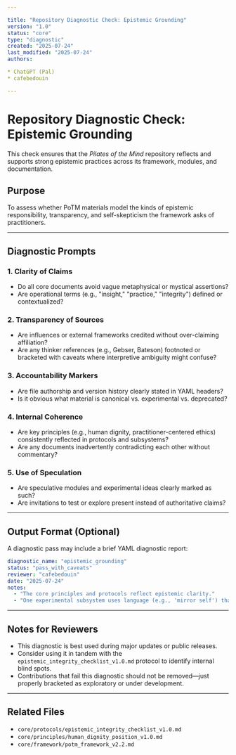 ```yaml
---

title: "Repository Diagnostic Check: Epistemic Grounding"
version: "1.0"
status: "core"
type: "diagnostic"
created: "2025-07-24"
last_modified: "2025-07-24"
authors:

* ChatGPT (Pal)
* cafebedouin

---
```

# Repository Diagnostic Check: Epistemic Grounding

This check ensures that the *Pilates of the Mind* repository reflects and supports strong epistemic practices across its framework, modules, and documentation.

## Purpose

To assess whether PoTM materials model the kinds of epistemic responsibility, transparency, and self-skepticism the framework asks of practitioners.

---

## Diagnostic Prompts

### 1. **Clarity of Claims**

* Do all core documents avoid vague metaphysical or mystical assertions?
* Are operational terms (e.g., "insight," "practice," "integrity") defined or contextualized?

### 2. **Transparency of Sources**

* Are influences or external frameworks credited without over-claiming affiliation?
* Are any thinker references (e.g., Gebser, Bateson) footnoted or bracketed with caveats where interpretive ambiguity might confuse?

### 3. **Accountability Markers**

* Are file authorship and version history clearly stated in YAML headers?
* Is it obvious what material is canonical vs. experimental vs. deprecated?

### 4. **Internal Coherence**

* Are key principles (e.g., human dignity, practitioner-centered ethics) consistently reflected in protocols and subsystems?
* Are any documents inadvertently contradicting each other without commentary?

### 5. **Use of Speculation**

* Are speculative modules and experimental ideas clearly marked as such?
* Are invitations to test or explore present instead of authoritative claims?

---

## Output Format (Optional)

A diagnostic pass may include a brief YAML diagnostic report:

```yaml
diagnostic_name: "epistemic_grounding"
status: "pass_with_caveats"
reviewer: "cafebedouin"
date: "2025-07-24"
notes:
  - "The core principles and protocols reflect epistemic clarity."
  - "One experimental subsystem uses language (e.g., 'mirror self') that might confuse some users without further framing."
```

---

## Notes for Reviewers

* This diagnostic is best used during major updates or public releases.
* Consider using it in tandem with the `epistemic_integrity_checklist_v1.0.md` protocol to identify internal blind spots.
* Contributions that fail this diagnostic should not be removed—just properly bracketed as exploratory or under development.

---

## Related Files

* `core/protocols/epistemic_integrity_checklist_v1.0.md`
* `core/principles/human_dignity_position_v1.0.md`
* `core/framework/potm_framework_v2.2.md`
